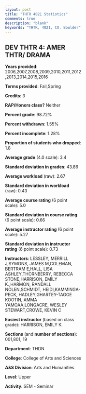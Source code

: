 ```yaml
---
layout: post
title: "THTR 4021 Statistics"
comments: true
description: "blank"
keywords: "THTR, 4021, CU, Boulder"
--- 
```

<head>
<script src="https://ajax.googleapis.com/ajax/libs/jquery/2.1.3/jquery.min.js"></script>
<script src="https://dl.dropboxusercontent.com/s/pc42nxpaw1ea4o9/highcharts.js?dl=0"></script>
<!-- <script src="../assets/js/highcharts.js"></script> -->
<style type="text/css">@font-face {
	font-family: "Bebas Neue";
	src: url(https://www.filehosting.org/file/details/544349/BebasNeue%20Regular.otf) format("opentype");
	}
	h1.Bebas { 
		font-family: "Bebas Neue", Verdana, Tahoma;
	}
</style>
</head>
<body>
	<div id="container" style="float: right; width: 45%; height: 88%; margin-left: 2.5%; margin-right: 2.5%;"></div>
	<script language="JavaScript">
		$(document).ready(function() {
		var chart = {type: 'column'};
		var title = {text: 'Grade Distribution'};
		var xAxis = {categories: ['A','B','C','D','F'],crosshair: true};
		var yAxis = {min: 0,title: {text: 'Percentage'}};
		var tooltip = {headerFormat: '<center><b><span style="font-size:20px">{point.key}</span></b></center>',
		               pointFormat: '<td style="padding:0"><b>{point.y:.1f}%</b></td>',
		               footerFormat: '</table>',shared: true,useHTML: true};
		var plotOptions = {column: {pointPadding: 0.0,borderWidth: 0}};  
		var credits = {enabled: false};var series= [{name: 'Percent',data: [67.49,21.36,7.43,0.93,2.79,]}];
		var json = {};
		json.chart = chart;
		json.title = title;
		json.tooltip = tooltip;
		json.xAxis = xAxis;
		json.yAxis = yAxis;  
		json.series = series;
		json.plotOptions = plotOptions;  
		json.credits = credits;
		$('#container').highcharts(json);
	});
	</script>
</body>
			   
## DEV THTR 4: AMER THTR/ DRAMA

**Years provided**: 2006,2007,2008,2009,2010,2011,2012,2013,2014,2015,2016

**Terms provided**: Fall,Spring

**Credits**: 3

**RAP/Honors class?** Neither

**Percent grade**: 98.72%

**Percent withdrawn**: 1.55%

**Percent incomplete**: 1.28%

**Proportion of students who dropped**: 1.8

**Average grade** (4.0 scale): 3.4

**Standard deviation in grades**: 43.86

**Average workload** (raw): 2.67

**Standard deviation in workload** (raw): 0.43

**Average course rating** (6 point scale): 5.0

**Standard deviation in course rating** (6 point scale): 0.66

**Average instructor rating** (6 point scale): 5.27

**Standard deviation in instructor rating** (6 point scale): 0.73

**Instructors**: LESSLEY, MERRILL J,SYMONS, JAMES M,COLEMAN, BERTRAM E,HALL, LISA ASHLEY,THORNBERRY, REBECCA STONE,HARRISON, EMILY K.,HARMON, RANDALL NOLEN,SCHMIDT, HEIDI,KAMMINGA-PECK, HADLEY,GHARTEY-TAGOE KOOTIN, AMMA YAMOAA,LONGACRE, WESLEY STEWART,CROWE, KEVIN C

**Easiest instructor** (based on class grade): HARRISON, EMILY K.

**Sections** (and **number of sections**): 001,801, 19

**Department**: THDN

**College**: College of Arts and Sciences

**A&S Division**: Arts and Humanities

**Level**: Upper

**Activity**: SEM - Seminar